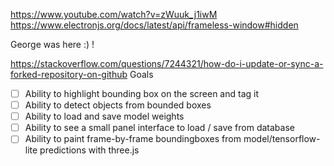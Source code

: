 https://www.youtube.com/watch?v=zWuuk_j1iwM
https://www.electronjs.org/docs/latest/api/frameless-window#hidden

George was here :) !

https://stackoverflow.com/questions/7244321/how-do-i-update-or-sync-a-forked-repository-on-github
Goals
- [ ] Ability to highlight bounding box on the screen and tag it
- [ ] Ability to detect objects from bounded boxes
- [ ] Ability to load and save model weights
- [ ] Ability to see a small panel interface to load / save from database
- [ ] Ability to paint frame-by-frame boundingboxes from model/tensorflow-lite predictions with three.js